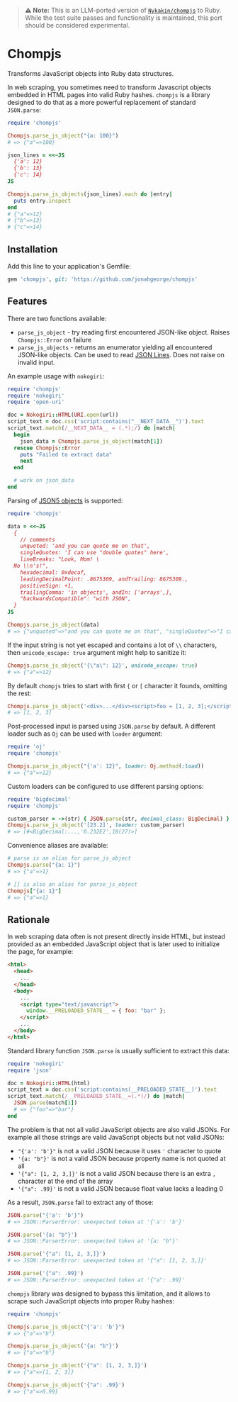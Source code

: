 > **⚠️ Note:** This is an LLM-ported version of [`Nykakin/chompjs`](https://github.com/Nykakin/chompjs) to Ruby. While the test suite passes and functionality is maintained, this port should be considered experimental.

# Chompjs

Transforms JavaScript objects into Ruby data structures.

In web scraping, you sometimes need to transform Javascript objects embedded in HTML pages into valid Ruby hashes. `chompjs` is a library designed to do that as a more powerful replacement of standard `JSON.parse`:

```ruby
require 'chompjs'

Chompjs.parse_js_object("{a: 100}")
# => {"a"=>100}

json_lines = <<~JS
  {'a': 12}
  {'b': 13}
  {'c': 14}
JS

Chompjs.parse_js_objects(json_lines).each do |entry|
  puts entry.inspect
end
# {"a"=>12}
# {"b"=>13}
# {"c"=>14}
```

## Installation

Add this line to your application's Gemfile:

```ruby
gem 'chompjs', git: 'https://github.com/jonahgeorge/chompjs'
```

## Features

There are two functions available:

- `parse_js_object` - try reading first encountered JSON-like object. Raises `Chompjs::Error` on failure
- `parse_js_objects` - returns an enumerator yielding all encountered JSON-like objects. Can be used to read [JSON Lines](https://jsonlines.org/). Does not raise on invalid input.

An example usage with `nokogiri`:

```ruby
require 'chompjs'
require 'nokogiri'
require 'open-uri'

doc = Nokogiri::HTML(URI.open(url))
script_text = doc.css('script:contains("__NEXT_DATA__")').text
script_text.match(/__NEXT_DATA__ = (.*);/) do |match|
  begin
    json_data = Chompjs.parse_js_object(match[1])
  rescue Chompjs::Error
    puts "Failed to extract data"
    next
  end

  # work on json_data
end
```

Parsing of [JSON5 objects](https://json5.org/) is supported:

```ruby
require 'chompjs'

data = <<~JS
  {
    // comments
    unquoted: 'and you can quote me on that',
    singleQuotes: 'I can use "double quotes" here',
    lineBreaks: "Look, Mom! \
  No \\n's!",
    hexadecimal: 0xdecaf,
    leadingDecimalPoint: .8675309, andTrailing: 8675309.,
    positiveSign: +1,
    trailingComma: 'in objects', andIn: ['arrays',],
    "backwardsCompatible": "with JSON",
  }
JS

Chompjs.parse_js_object(data)
# => {"unquoted"=>"and you can quote me on that", "singleQuotes"=>"I can use \"double quotes\" here", ...}
```

If the input string is not yet escaped and contains a lot of `\\` characters, then `unicode_escape: true` argument might help to sanitize it:

```ruby
Chompjs.parse_js_object('{\"a\": 12}', unicode_escape: true)
# => {"a"=>12}
```

By default `chompjs` tries to start with first `{` or `[` character it founds, omitting the rest:

```ruby
Chompjs.parse_js_object('<div>...</div><script>foo = [1, 2, 3];</script><div>...</div>')
# => [1, 2, 3]
```

Post-processed input is parsed using `JSON.parse` by default. A different loader such as `Oj` can be used with `loader` argument:

```ruby
require 'oj'
require 'chompjs'

Chompjs.parse_js_object("{'a': 12}", loader: Oj.method(:load))
# => {"a"=>12}
```

Custom loaders can be configured to use different parsing options:

```ruby
require 'bigdecimal'
require 'chompjs'

custom_parser = ->(str) { JSON.parse(str, decimal_class: BigDecimal) }
Chompjs.parse_js_object('[23.2]', loader: custom_parser)
# => [#<BigDecimal:...,'0.232E2',18(27)>]
```

Convenience aliases are available:

```ruby
# parse is an alias for parse_js_object
Chompjs.parse("{a: 1}")
# => {"a"=>1}

# [] is also an alias for parse_js_object
Chompjs["{a: 1}"]
# => {"a"=>1}
```

## Rationale

In web scraping data often is not present directly inside HTML, but instead provided as an embedded JavaScript object that is later used to initialize the page, for example:

```html
<html>
  <head>
    ...
  </head>
  <body>
    ...
    <script type="text/javascript">
      window.__PRELOADED_STATE__ = { foo: "bar" };
    </script>
    ...
  </body>
</html>
```

Standard library function `JSON.parse` is usually sufficient to extract this data:

```ruby
require 'nokogiri'
require 'json'

doc = Nokogiri::HTML(html)
script_text = doc.css('script:contains(__PRELOADED_STATE__)').text
script_text.match(/__PRELOADED_STATE__=(.*)/) do |match|
  JSON.parse(match[1])
  # => {"foo"=>"bar"}
end
```

The problem is that not all valid JavaScript objects are also valid JSONs. For example all those strings are valid JavaScript objects but not valid JSONs:

- `"{'a': 'b'}"` is not a valid JSON because it uses `'` character to quote
- `'{a: "b"}'` is not a valid JSON because property name is not quoted at all
- `'{"a": [1, 2, 3,]}'` is not a valid JSON because there is an extra `,` character at the end of the array
- `'{"a": .99}'` is not a valid JSON because float value lacks a leading 0

As a result, `JSON.parse` fail to extract any of those:

```ruby
JSON.parse("{'a': 'b'}")
# => JSON::ParserError: unexpected token at '{'a': 'b'}'

JSON.parse('{a: "b"}')
# => JSON::ParserError: unexpected token at '{a: "b"}'

JSON.parse('{"a": [1, 2, 3,]}')
# => JSON::ParserError: unexpected token at '{"a": [1, 2, 3,]}'

JSON.parse('{"a": .99}')
# => JSON::ParserError: unexpected token at '{"a": .99}'
```

`chompjs` library was designed to bypass this limitation, and it allows to scrape such JavaScript objects into proper Ruby hashes:

```ruby
require 'chompjs'

Chompjs.parse_js_object("{'a': 'b'}")
# => {"a"=>"b"}

Chompjs.parse_js_object('{a: "b"}')
# => {"a"=>"b"}

Chompjs.parse_js_object('{"a": [1, 2, 3,]}')
# => {"a"=>[1, 2, 3]}

Chompjs.parse_js_object('{"a": .99}')
# => {"a"=>0.99}
```

